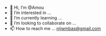 - 👋 Hi, I’m @Amou
- 👀 I’m interested in ...
- 🌱 I’m currently learning ...
- 💞️ I’m looking to collaborate on ...
- 📫 How to reach me ...
    nijwmbas@gmail.com
<!---
AngAmou/AngAmou is a ✨ special ✨ repository because its `README.md` (this file) appears on your GitHub profile.
You can click the Preview link to take a look at your changes.
--->
